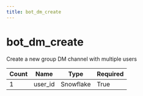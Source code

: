 ```yaml
---
title: bot_dm_create
---
```

# bot_dm_create
Create a new group DM channel with multiple users

 Count | Name | Type | Required        
 ----|----|----|----
 1 | user_id | Snowflake | True


